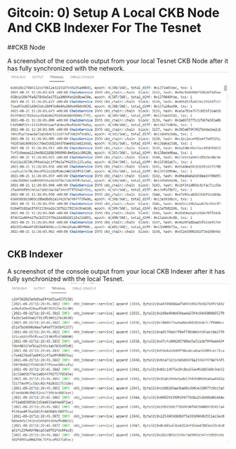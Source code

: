 # Gitcoin: 0) Setup A Local CKB Node And CKB Indexer For The Tesnet

##CKB Node

A screenshot of the console output from your local Tesnet CKB Node after it has fully synchronized with the network.
![](node.png)

## CKB Indexer

A screenshot of the console output from your local  CKB Indexer after it has fully synchronized with the local Tesnet.
![](index.png)